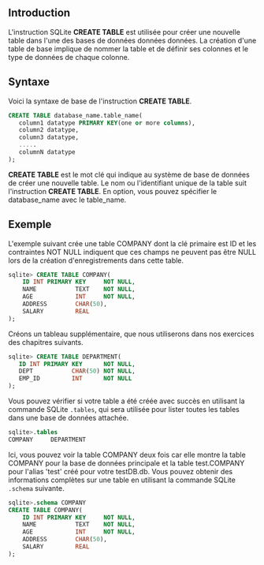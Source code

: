 ## Introduction

L'instruction SQLite **CREATE TABLE** est utilisée pour créer une nouvelle table dans l'une des bases de données données données. La création d'une table de base implique de nommer la table et de définir ses colonnes et le type de données de chaque colonne.

## Syntaxe

Voici la syntaxe de base de l'instruction **CREATE TABLE**.

```sql
CREATE TABLE database_name.table_name(
   column1 datatype PRIMARY KEY(one or more columns),
   column2 datatype,
   column3 datatype,
   .....
   columnN datatype
);
```

**CREATE TABLE** est le mot clé qui indique au système de base de données de créer une nouvelle table. Le nom ou l'identifiant unique de la table suit l'instruction **CREATE TABLE**. En option, vous pouvez spécifier le database_name avec le table_name.

## Exemple

L'exemple suivant crée une table COMPANY dont la clé primaire est ID et les contraintes NOT NULL indiquent que ces champs ne peuvent pas être NULL lors de la création d'enregistrements dans cette table.

```sql
sqlite> CREATE TABLE COMPANY(
    ID INT PRIMARY KEY     NOT NULL,
    NAME           TEXT    NOT NULL,
    AGE            INT     NOT NULL,
    ADDRESS        CHAR(50),
    SALARY         REAL
);
```

Créons un tableau supplémentaire, que nous utiliserons dans nos exercices des chapitres suivants.

```sql
sqlite> CREATE TABLE DEPARTMENT(
   ID INT PRIMARY KEY      NOT NULL,
   DEPT           CHAR(50) NOT NULL,
   EMP_ID         INT      NOT NULL
);
```

Vous pouvez vérifier si votre table a été créée avec succès en utilisant la commande SQLite ```.tables```, qui sera utilisée pour lister toutes les tables dans une base de données attachée.

```sql
sqlite>.tables
COMPANY     DEPARTMENT
```

Ici, vous pouvez voir la table COMPANY deux fois car elle montre la table COMPANY pour la base de données principale et la table test.COMPANY pour l'alias 'test' créé pour votre testDB.db. Vous pouvez obtenir des informations complètes sur une table en utilisant la commande SQLite ```.schema``` suivante.

```sql
sqlite>.schema COMPANY
CREATE TABLE COMPANY(
    ID INT PRIMARY KEY     NOT NULL,
    NAME           TEXT    NOT NULL,
    AGE            INT     NOT NULL,
    ADDRESS        CHAR(50),
    SALARY         REAL
);
```